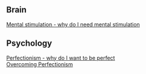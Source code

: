 ## Brain  

[Mental stimulation - why do I need mental stimulation](http://www.saywhydoi.com/mental-stimulation-why-do-i-need-mental-stimulation)  

## Psychology  

[Perfectionism - why do I want to be perfect](http://www.saywhydoi.com/perfectionism-why-do-i-want-to-be-perfect)  
[Overcoming Perfectionism](http://www.saywhydoi.com/overcoming-perfectionism)  
